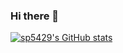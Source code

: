 ### Hi there 👋

<!--
**sp5429/sp5429** is a ✨ _special_ ✨ repository because its `README.md` (this file) appears on your GitHub profile.

Here are some ideas to get you started:

- 🔭 I’m currently working on ...
- 🌱 I’m currently learning ...
- 👯 I’m looking to collaborate on ...
- 🤔 I’m looking for help with ...
- 💬 Ask me about ...
- 📫 How to reach me: ...
- 😄 Pronouns: ...
- ⚡ Fun fact: ...
-->
[![sp5429's GitHub stats](https://github-readme-stats.vercel.app/api?username=sp5429&theme=codeSTACKr&show_icons=true&count_private=true)](https://github.com/anuraghazra/github-readme-stats)
